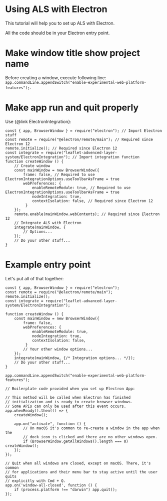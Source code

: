 # Using ALS with Electron

This tutorial will help you to set up ALS with Electron.

All the code should be in your Electron entry point.

# Make window title show project name

Before creating a window, execute following line: `app.commandLine.appendSwitch("enable-experimental-web-platform-features");`.

# Make app run and quit properly

Use {@link ElectronIntegration}:

```
const { app, BrowserWindow } = require("electron"); // Import Electron stuff
const remote = require("@electron/remote/main"); // Required since Electron 12
remote.initialize(); // Required since Electron 12
const integrate = require("leaflet-advenced-layer-system/ElectronIntegration"); // Import integration function
function createWindow () {
    // Create window
    const mainWindow = new BrowserWindow({
        frame: false, // Required to use ElectronIntegrationOptions.useToolbarAsFrame = true
        webPreferences: {
            enableRemoteModule: true, // Required to use ElectronIntegrationOptions.useToolbarAsFrame = true
            nodeIntegration: true,
            contextIsolation: false, // Required since Electron 12
         }
    });
    remote.enable(mainWindow.webContents); // Required since Electron 12
    // Integrate ALS with Electron
    integrate(mainWindow, {
        // Options...
    });
    // Do your other stuff...
}
```

# Example entry point

Let's put all of that together:

```
const { app, BrowserWindow } = require("electron");
const remote = require("@electron/remote/main");
remote.initialize();
const integrate = require("leaflet-advanced-layer-system/ElectronIntegration");

function createWindow () {
    const mainWindow = new BrowserWindow({
        frame: false,
        webPreferences: {
            enableRemoteModule: true,
            nodeIntegration: true,
            contextIsolation: false,
         }
        // Your other window options...
    });
    integrate(mainWindow, {/* Integration options... */});
    // Do your other stuff...
}

app.commandLine.appendSwitch("enable-experimental-web-platform-features");

// Boilerplate code provided when you set up Electron App:

// This method will be called when Electron has finished
// initialization and is ready to create browser windows.
// Some APIs can only be used after this event occurs.
app.whenReady().then(() => {
	createWindow();

	app.on("activate", function () {
		// On macOS it's common to re-create a window in the app when the
		// dock icon is clicked and there are no other windows open.
		if (BrowserWindow.getAllWindows().length === 0) createWindow();
	});
});

// Quit when all windows are closed, except on macOS. There, it's common
// for applications and their menu bar to stay active until the user quits
// explicitly with Cmd + Q.
app.on('window-all-closed', function () {
	if (process.platform !== "darwin") app.quit();
});
```